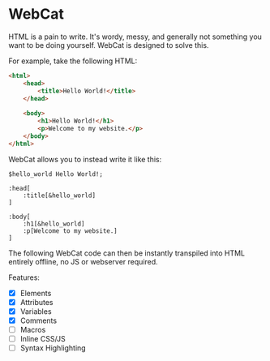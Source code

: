 # WebCat
HTML is a pain to write. It's wordy, messy, and generally not something you want to be doing yourself. WebCat is designed to solve this.

For example, take the following HTML:
```html
<html>
	<head>
		<title>Hello World!</title>
	</head>
	
	<body>
		<h1>Hello World!</h1>
		<p>Welcome to my website.</p>
	</body>
</html>

```
WebCat allows you to instead write it like this:
```
$hello_world Hello World!;

:head[
	:title[&hello_world]
]

:body[
	:h1[&hello_world]
	:p[Welcome to my website.]
]
```
The following WebCat code can then be instantly transpiled into HTML entirely offline, no JS or webserver required. 

Features:
- [x] Elements
- [x] Attributes
- [x] Variables
- [x] Comments
- [ ] Macros
- [ ] Inline CSS/JS
- [ ] Syntax Highlighting 

